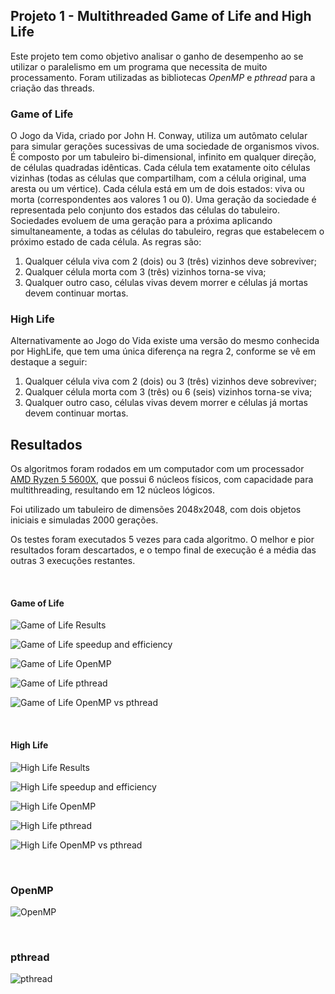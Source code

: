 ## Projeto 1 - Multithreaded Game of Life and High Life

Este projeto tem como objetivo analisar o ganho de desempenho ao se utilizar o paralelismo em um programa que necessita de muito processamento. Foram utilizadas as bibliotecas *OpenMP* e *pthread* para a criação das threads.

### Game of Life

O Jogo da Vida, criado por John H. Conway, utiliza um autômato celular para simular gerações sucessivas de uma sociedade de organismos vivos.
É composto por um tabuleiro bi-dimensional, infinito em qualquer direção, de células quadradas idênticas. Cada célula tem exatamente oito células vizinhas (todas as células que compartilham, com a célula original, uma aresta ou um vértice). Cada célula está em um de dois estados: viva ou morta (correspondentes aos valores 1 ou 0). Uma geração da sociedade é representada pelo conjunto dos estados das células do tabuleiro.
Sociedades evoluem de uma geração para a próxima aplicando simultaneamente, a todas as células do tabuleiro, regras que estabelecem o próximo estado de cada célula. As regras são:

1) Qualquer célula viva com 2 (dois) ou 3 (três) vizinhos deve sobreviver;
2) Qualquer célula morta com 3 (três) vizinhos torna-se viva;
3) Qualquer outro caso, células vivas devem morrer e células já mortas devem continuar mortas.


### High Life

Alternativamente ao Jogo do Vida existe uma versão do mesmo conhecida por HighLife, que tem uma única diferença na regra 2, conforme se vê em destaque a seguir:

1) Qualquer célula viva com 2 (dois) ou 3 (três) vizinhos deve sobreviver;
2) Qualquer célula morta com 3 (três) ou 6 (seis) vizinhos torna-se viva;
3) Qualquer outro caso, células vivas devem morrer e células já mortas devem continuar mortas.

## Resultados

Os algoritmos foram rodados em um computador com um processador [AMD Ryzen 5 5600X](https://www.amd.com/pt/products/cpu/amd-ryzen-5-5600x), que possui 6 núcleos físicos, com capacidade para multithreading, resultando em 12 núcleos lógicos.

Foi utilizado um tabuleiro de dimensões 2048x2048, com dois objetos iniciais e simuladas 2000 gerações.

Os testes foram executados 5 vezes para cada algoritmo. O melhor e pior resultados foram descartados, e o tempo final de execução é a média das outras 3 execuções restantes.

<br>


#### Game of Life

![Game of Life Results](results/Game%20of%20Life.png "Game of Life Results")

![Game of Life speedup and efficiency](results/Game%20of%20Life%20table.png "Game of Life speedup and efficiency")

![Game of Life OpenMP](results/Game%20of%20Life%20-%20OpenMP.png "Game of Life OpenMP")

![Game of Life pthread](results/Game%20of%20Life%20-%20pthread.png "Game of Life pthread")

![Game of Life OpenMP vs pthread](results/Game%20of%20Life%20-%20OpenMP%20vs%20pthread%20.png "Game of Life OpenMP vs pthread")

<br>

#### High Life

![High Life Results](results/High%20Life.png "High Life Results")

![High Life speedup and efficiency](results/High%20Life%20table.png "High Life speedup and efficiency")

![High Life OpenMP](results/HighLife%20-%20OpenMP.png "High Life OpenMP")

![High Life pthread](results/High%20Life%20-%20pthread.png "High Life pthread")

![High Life OpenMP vs pthread](results/High%20Life%20-%20OpenMP%20vs%20pthread%20.png "High Life OpenMP vs pthread")

<br>

### OpenMP

![OpenMP](results/OpenMP%20-%20Game%20of%20Life%20vs%20High%20Life.png "OpenMP")

<br>

### pthread

![pthread](results/pthread%20-%20Game%20of%20Life%20vs%20High%20Life.png "pthread")


